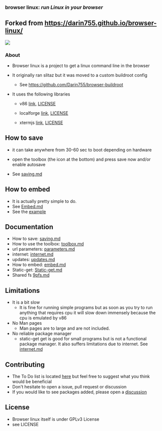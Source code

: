 ### **browser linux:** _run Linux in your browser_

## Forked from https://darin755.github.io/browser-linux/

<img src="docs/images/screenshot.png">

### About

 - Browser linux is a project to get a linux command line in the browser

 - It originally ran slitaz but it was moved to a custom buildroot config

   - See https://github.com/Darin755/browser-buildroot

 - It uses the following libraries

   - v86 [link](https://github.com/copy/v86), [LICENSE](https://github.com/Darin755/browser-linux/raw/master/lib/v86/LICENSE)

   - localforge [link](https://github.com/localForage/localForage), [LICENSE](https://github.com/Darin755/browser-linux/raw/master/lib/localForage/LICENSE)

   - xtermjs [link](https://github.com/xtermjs/xterm.js), [LICENSE](https://github.com/Darin755/browser-linux/raw/master/lib/xtermjs/LICENSE)

## How to save

 - it can take anywhere from 30-60 sec to boot depending on hardware

 - open the toolbox (the icon at the bottom) and press save now and/or enable autosave
 - See [saving.md](docs/saving.md)

## How to embed

 - It is actually pretty simple to do.
 - See [Embed.md](docs/embed.md)
 - See the [example](https://darin755.github.io/browser-linux/embed.html)
 
## Documentation
 - How to save: [saving.md](docs.saving.md)
 - How to use the toolbox: [toolbox.md](docs/toolbox.md)
 - url parameters: [parameters.md](docs/parameters.md)
 - internet: [internet.md](docs/internet.md)
 - updates: [updates.md](docs/updates.md)
 - How to embed: [embed.md](docs/embed.md)
 - Static-get: [Static-get.md](docs/static-get.md)
 - Shared fs [9pfs.md](docs/9pfs.md)

## Limitations
 - It is a bit slow
   - It is fine for running simple programs but as soon as you try to run anything that requires cpu it will slow down immensely because the cpu is emulated by v86
 - No Man pages
   - Man pages are to large and are not included. 
 - No reliable package manager
   - static-get get is good for small programs but is not a functional package manager. It also suffers limitations due to internet. See [internet.md](docs/internet.md)

## Contributing
 - The To Do list is located [here](todo.md) but feel free to suggest what you think would be beneficial
 - Don't hesitate to open a issue, pull request or discussion
 - If you would like to see packages added, please open a [discussion](https://github.com/Darin755/browser-linux/discussions)

## License

 - Browser linux itself is under GPLv3 License
 - see LICENSE
